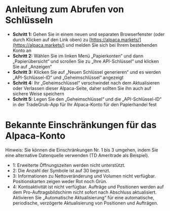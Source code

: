 # **Anleitung zum Abrufen von Schlüsseln**
- **Schritt 1:** Gehen Sie in einem neuen und separaten Browserfenster (oder durch Klicken auf den Link oben) zu [https://alpaca.markets/](https://alpaca.markets/) und melden Sie sich bei Ihrem bestehenden Konto an
- **Schritt 2:** Wählen Sie im linken Menü „Papierkonten“ und dann „Papierübersicht“ und scrollen Sie zu „Ihre API-Schlüssel“ und klicken Sie auf „Anzeigen“
- **Schritt 3:** Klicken Sie auf „Neuen Schlüssel generieren“ und es werden „API-Schlüssel-ID“ und „Geheimschlüssel“ angezeigt
- **Schritt 4:** Ihr „Geheimschlüssel“ verschwindet nach dem Aktualisieren oder Verlassen dieser Alpaca-Seite, daher sollten Sie ihn auch auf sichere Weise speichern
- **Schritt 5:** Legen Sie den „Geheimschlüssel“ und die „API-Schlüssel-ID“ in der TradeGrub-App für Ihr Alpaca-Konto für den Papierhandel fest

# Bekannte Einschränkungen für das Alpaca-Konto
Hinweis: Sie können die Einschränkungen Nr. 1 bis 3 umgehen, indem Sie eine alternative Datenquelle verwenden (TD Ameritrade als Beispiel).
- 1: Erweiterte Öffnungszeiten werden nicht unterstützt.
- 2: Die Anzahl der Symbole ist auf 30 begrenzt.
- 3: Informationen zu Nettoveränderung und Volumen nicht verfügbar. Positionskarten zeigen weder Rot noch Grün.
- 4: Kontoaktivität ist nicht verfügbar. Aufträge und Positionen werden auf dem Pro-Auftragsbildschirm nicht sofort nach Abschluss aktualisiert. Aktivieren Sie „Automatische Aktualisierung“ für eine automatische, periodische, verzögerte Aktualisierung von Positionen und Aufträgen.

